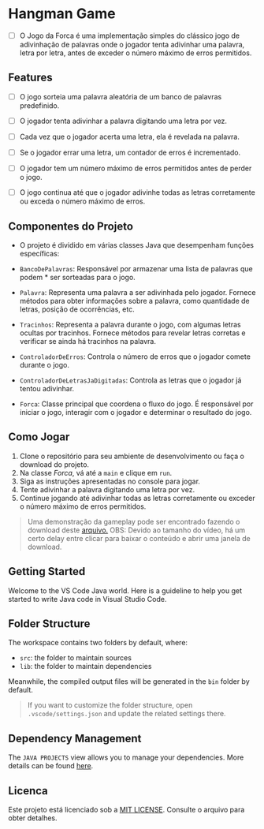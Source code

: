 # Hangman Game

- [ ] O Jogo da Forca é uma implementação simples do clássico jogo de adivinhação de palavras onde o jogador tenta adivinhar uma palavra, letra por letra, antes de exceder o número máximo de erros permitidos.
## Features

- [ ] O jogo sorteia uma palavra aleatória de um banco de palavras predefinido.

- [ ] O jogador tenta adivinhar a palavra digitando uma letra por vez.

- [ ] Cada vez que o jogador acerta uma letra, ela é revelada na palavra.

- [ ] Se o jogador errar uma letra, um contador de erros é incrementado.

- [ ] O jogador tem um número máximo de erros permitidos antes de perder o jogo.

- [ ] O jogo continua até que o jogador adivinhe todas as letras corretamente ou exceda o número máximo de erros.

## Componentes do Projeto

 * O projeto é dividido em várias classes Java que desempenham funções específicas:

* `BancoDePalavras`: Responsável por armazenar uma lista de palavras que podem * ser sorteadas para o jogo.

* `Palavra`: Representa uma palavra a ser adivinhada pelo jogador. Fornece métodos para obter informações sobre a palavra, como quantidade de letras, posição de ocorrências, etc.

* `Tracinhos`: Representa a palavra durante o jogo, com algumas letras ocultas por tracinhos. Fornece métodos para revelar letras corretas e verificar se ainda há tracinhos na palavra.

* `ControladorDeErros`: Controla o número de erros que o jogador comete durante o jogo.

* `ControladorDeLetrasJaDigitadas`: Controla as letras que o jogador já tentou adivinhar.

* `Forca`: Classe principal que coordena o fluxo do jogo. É responsável por iniciar o jogo, interagir com o jogador e determinar o resultado do jogo.

## Como Jogar

  1. Clone o repositório para seu ambiente de desenvolvimento ou faça o download do projeto.
  2. Na classe _*Forca*_, vá até a `main` e clique em `run`.
  3. Siga as instruções apresentadas no console para jogar.
  4. Tente adivinhar a palavra digitando uma letra por vez.
  5. Continue jogando até adivinhar todas as letras corretamente ou exceder o número máximo de erros permitidos.

> Uma demonstração da gameplay pode ser encontrado fazendo o download deste [arquivo.](https://github.com/Matheus-Oliveira-Marino/Hangman-Game/blob/main/Gameplay/Hangman%20Game.mp4) 
> OBS: Devido ao tamanho do vídeo, há um certo delay entre clicar para baixar o conteúdo e abrir uma janela de download.
## Getting Started

Welcome to the VS Code Java world. Here is a guideline to help you get started to write Java code in Visual Studio Code.

## Folder Structure

The workspace contains two folders by default, where:

- `src`: the folder to maintain sources
- `lib`: the folder to maintain dependencies

Meanwhile, the compiled output files will be generated in the `bin` folder by default.

> If you want to customize the folder structure, open `.vscode/settings.json` and update the related settings there.

## Dependency Management

The `JAVA PROJECTS` view allows you to manage your dependencies. More details can be found [here](https://github.com/microsoft/vscode-java-dependency#manage-dependencies).

## Licenca
Este projeto está licenciado sob a [MIT LICENSE](https://github.com/Matheus-Oliveira-Marino/Pizzaria-API/blob/d15dc3f0452245adbe4d4b22e7ac1c3af5576893/LICENSE). Consulte o arquivo para obter detalhes.

